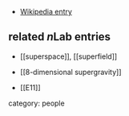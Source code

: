 
* [Wikipedia entry](http://en.wikipedia.org/wiki/Abdus_Salam)

## related $n$Lab entries

* [[superspace]], [[superfield]]

* [[8-dimensional supergravity]]

* [[E11]]

category: people

